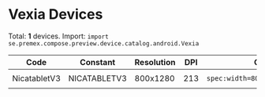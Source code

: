 # Vexia Devices

Total: **1** devices. Import: `import se.premex.compose.preview.device.catalog.android.Vexia`

| Code | Constant | Resolution | DPI | Compose Spec | Preview Usage |
|------|----------|------------|-----|-------------|---------------|
| NicatabletV3 | NICATABLETV3 | 800x1280 | 213 | `spec:width=800px,height=1280px,dpi=213` | `@Preview(device = Vexia.NICATABLETV3)` |

<!-- Generated automatically. Do not edit manually. -->
